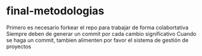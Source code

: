 # final-metodologias
Primero es necesario forkear el repo para trabajar de forma colabortativa
Siempre deben de generar un commit por cada cambio significativo
Cuando se haga un commit, tambien alimenten por favor el sistema de gestión de proyectos
